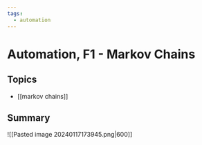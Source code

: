 ```yaml
---
tags:
  - automation
---
```

# Automation, F1 - Markov Chains

## Topics
- [[markov chains]]

## Summary
![[Pasted image 20240117173945.png|600]]
